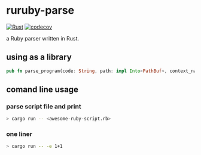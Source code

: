 # ruruby-parse

[![Rust](https://github.com/sisshiki1969/ruruby-parse/actions/workflows/rust.yml/badge.svg?branch=master)](https://github.com/sisshiki1969/ruruby-parse/actions/workflows/rust.yml)
[![codecov](https://codecov.io/gh/sisshiki1969/ruruby-parse/branch/master/graph/badge.svg?token=vAvpafdKER)](https://codecov.io/gh/sisshiki1969/ruruby-parse)

a Ruby parser written in Rust.

## using as a library

```Rust
pub fn parse_program(code: String, path: impl Into<PathBuf>, context_name: &str) -> Result<ParseResult, ParseErr>
```


## comand line usage

### parse script file and print

```sh
> cargo run -- <awesome-ruby-script.rb>
```

### one liner

```sh
> cargo run -- -e 1+1
```
